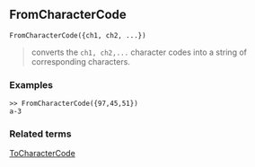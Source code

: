 ## FromCharacterCode

```
FromCharacterCode({ch1, ch2, ...})
```

> converts the `ch1, ch2,...` character codes into a string of corresponding characters.

 
### Examples

```
>> FromCharacterCode({97,45,51})
a-3
```

### Related terms 
[ToCharacterCode](ToCharacterCode.md)